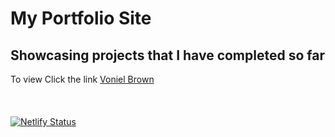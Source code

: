 # My Portfolio Site

## Showcasing projects that I have completed so far

To view Click the link
[Voniel Brown](https://vonielbrown.com/)
</br>
</br>
</br>
</br>
[![Netlify Status](https://api.netlify.com/api/v1/badges/c41ecc58-6e12-47bb-9300-16a1dfba18fa/deploy-status)](https://app.netlify.com/sites/ecstatic-lichterman-51a15b/deploys)
